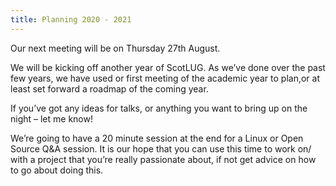 ```yaml
---
title: Planning 2020 - 2021
---
```


Our next meeting will be on Thursday 27th August.

We will be kicking off another year of ScotLUG. As we’ve done over the past few years, we have used or first meeting of the academic year to plan,or at least set forward a roadmap of the coming year.

If you’ve got any ideas for talks, or anything you want to bring up on the night – let me know!

We’re going to have a 20 minute session at the end for a Linux or Open Source Q&A session. It is our hope that you can use this time to work on/ with a project that you’re really passionate about, if not get advice on how to go about doing this.

